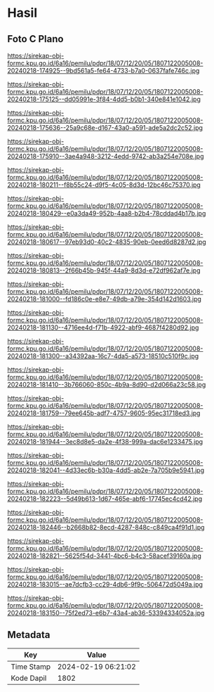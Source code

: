 # Hasil

## Foto C Plano

https://sirekap-obj-formc.kpu.go.id/6a16/pemilu/pdpr/18/07/12/20/05/1807122005008-20240218-174925--9bd561a5-fe64-4733-b7a0-0637fafe746c.jpg

https://sirekap-obj-formc.kpu.go.id/6a16/pemilu/pdpr/18/07/12/20/05/1807122005008-20240218-175125--dd05991e-3f84-4dd5-b0b1-340e841e1042.jpg

https://sirekap-obj-formc.kpu.go.id/6a16/pemilu/pdpr/18/07/12/20/05/1807122005008-20240218-175636--25a9c68e-d167-43a0-a591-ade5a2dc2c52.jpg

https://sirekap-obj-formc.kpu.go.id/6a16/pemilu/pdpr/18/07/12/20/05/1807122005008-20240218-175910--3ae4a948-3212-4edd-9742-ab3a254e708e.jpg

https://sirekap-obj-formc.kpu.go.id/6a16/pemilu/pdpr/18/07/12/20/05/1807122005008-20240218-180211--f8b55c24-d9f5-4c05-8d3d-12bc46c75370.jpg

https://sirekap-obj-formc.kpu.go.id/6a16/pemilu/pdpr/18/07/12/20/05/1807122005008-20240218-180429--e0a3da49-952b-4aa8-b2b4-78cddad4b17b.jpg

https://sirekap-obj-formc.kpu.go.id/6a16/pemilu/pdpr/18/07/12/20/05/1807122005008-20240218-180617--97eb93d0-40c2-4835-90eb-0eed6d8287d2.jpg

https://sirekap-obj-formc.kpu.go.id/6a16/pemilu/pdpr/18/07/12/20/05/1807122005008-20240218-180813--2f66b45b-945f-44a9-8d3d-e72df962af7e.jpg

https://sirekap-obj-formc.kpu.go.id/6a16/pemilu/pdpr/18/07/12/20/05/1807122005008-20240218-181000--fd186c0e-e8e7-49db-a79e-354d142d1603.jpg

https://sirekap-obj-formc.kpu.go.id/6a16/pemilu/pdpr/18/07/12/20/05/1807122005008-20240218-181130--4716ee4d-f71b-4922-abf9-4687f4280d92.jpg

https://sirekap-obj-formc.kpu.go.id/6a16/pemilu/pdpr/18/07/12/20/05/1807122005008-20240218-181300--a34392aa-16c7-4da5-a573-18510c510f9c.jpg

https://sirekap-obj-formc.kpu.go.id/6a16/pemilu/pdpr/18/07/12/20/05/1807122005008-20240218-181410--3b766060-850c-4b9a-8d90-d2d066a23c58.jpg

https://sirekap-obj-formc.kpu.go.id/6a16/pemilu/pdpr/18/07/12/20/05/1807122005008-20240218-181759--79ee645b-adf7-4757-9605-95ec31718ed3.jpg

https://sirekap-obj-formc.kpu.go.id/6a16/pemilu/pdpr/18/07/12/20/05/1807122005008-20240218-181944--3ec8d8e5-da2e-4f38-999a-dac6e1233475.jpg

https://sirekap-obj-formc.kpu.go.id/6a16/pemilu/pdpr/18/07/12/20/05/1807122005008-20240218-182041--4d33ec6b-b30a-4dd5-ab2e-7a705b9e5941.jpg

https://sirekap-obj-formc.kpu.go.id/6a16/pemilu/pdpr/18/07/12/20/05/1807122005008-20240218-182223--5d49b613-1d67-465e-abf6-17745ec4cd42.jpg

https://sirekap-obj-formc.kpu.go.id/6a16/pemilu/pdpr/18/07/12/20/05/1807122005008-20240218-182446--b2668b82-8ecd-4287-848c-c849ca4f91d1.jpg

https://sirekap-obj-formc.kpu.go.id/6a16/pemilu/pdpr/18/07/12/20/05/1807122005008-20240218-182821--5625f54d-3441-4bc6-b4c3-58acef39160a.jpg

https://sirekap-obj-formc.kpu.go.id/6a16/pemilu/pdpr/18/07/12/20/05/1807122005008-20240218-183015--ae7dcfb3-cc29-4db6-9f9c-506472d5049a.jpg

https://sirekap-obj-formc.kpu.go.id/6a16/pemilu/pdpr/18/07/12/20/05/1807122005008-20240218-183150--75f2ed73-e6b7-43a4-ab36-53394334052a.jpg


## Metadata

| Key        | Value               |
| ---------- | ------------------- |
| Time Stamp | 2024-02-19 06:21:02 |
| Kode Dapil | 1802                |



